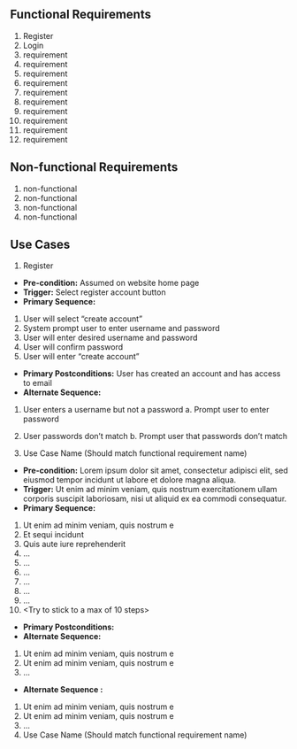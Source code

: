 ## Functional Requirements
1. Register
2. Login
3. requirement
4. requirement
5. requirement
6. requirement
7. requirement
8. requirement
9. requirement
10. requirement
11. requirement
12. requirement

## Non-functional Requirements
1. non-functional
2. non-functional
3. non-functional
4. non-functional

## Use Cases
1. Register
- **Pre-condition:** Assumed on website home page
- **Trigger:** Select register account button
- **Primary Sequence:**
1. User will select “create account”
2. System prompt user to enter username and password
3. User will enter desired username and password
4. User will confirm password
5. User will enter “create account”
- **Primary Postconditions:** User has created an account and has access to email
- **Alternate Sequence:**
1. User enters a username but not a password
a. Prompt user to enter password
2. User passwords don’t match
b. Prompt user that passwords don’t match

  
3. Use Case Name (Should match functional requirement name)
- **Pre-condition:** <can be a list or short description> Lorem ipsum dolor sit
amet, consectetur adipisci elit, sed eiusmod tempor incidunt ut labore et dolore
magna aliqua.
- **Trigger:** <can be a list or short description> Ut enim ad minim veniam, quis
nostrum exercitationem ullam corporis suscipit laboriosam, nisi ut aliquid ex ea
commodi consequatur.
- **Primary Sequence:**
1. Ut enim ad minim veniam, quis nostrum e
2. Et sequi incidunt
3. Quis aute iure reprehenderit
4. ...
5. ...
6. ...
7. ...
8. ...
9. ...
10. <Try to stick to a max of 10 steps>
- **Primary Postconditions:** <can be a list or short description>
- **Alternate Sequence:** <you can have more than one alternate sequence to
describe multiple issues that may arise>
1. Ut enim ad minim veniam, quis nostrum e
2. Ut enim ad minim veniam, quis nostrum e
3. ...
- **Alternate Sequence <optional>:** <you can have more than one alternate sequence
to describe multiple issues that may arise>
1. Ut enim ad minim veniam, quis nostrum e
2. Ut enim ad minim veniam, quis nostrum e
3. ...
2. Use Case Name (Should match functional requirement name)
